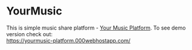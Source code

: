 # YourMusic

This is simple music share platform - [Your Music Platform](https://yourmusic-platform.000webhostapp.com/). To see demo version check out:  
https://yourmusic-platform.000webhostapp.com/
